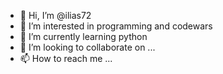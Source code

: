 - 👋 Hi, I’m @ilias72
- 👀 I’m interested in programming and codewars
- 🌱 I’m currently learning python
- 💞️ I’m looking to collaborate on ...
- 📫 How to reach me ...

<!---
ilias72/ilias72 is a ✨ special ✨ repository because its `README.md` (this file) appears on your GitHub profile.
You can click the Preview link to take a look at your changes.
--->
